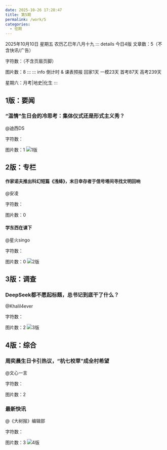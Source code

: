 ```yaml
---
date: 2025-10-26 17:28:47
title: 第5期
permalink: /work/5
categories:
  - 往期
---
```

2025年10月10日 星期五 农历乙巳年八月十九
::: details 今日4版
文章数：5（不含快讯/广告）

字符数：（不含页眉页脚）

图片数：8
:::
::: info 倒计时 & 课表预报
回家1天 一模23天 首考87天 高考239天

星期六：月考|地史|化生
:::
## 1版：要闻
### “温情”生日会的冷思考：集体仪式还是形式主义秀？
@迪西DS

字符数：

图片数：1
![1版](/5/1.png)
## 2版：专栏
#### 作家诺夫推出科幻短篇《浅绛》，末日幸存者于信号塔间寻找文明回响
@安凌

字符数：

图片数：0
#### 学东西在课下
@星火singo

字符数：

图片数：0
![2版](/5/2.png)
## 3版：调查
### DeepSeek都不愿起标题，总书记到底干了什么？
@Khalil4ever

字符数：

图片数：2
![3版](/5/3.png)
## 4版：综合
### 周奕晨生日卡引热议，“杭七校草”成全村希望
@文心一言

字符数：

图片数：2

### 最新快讯
@《大树报》编辑部

字符数：

图片数：3
![4版](/5/4.png)